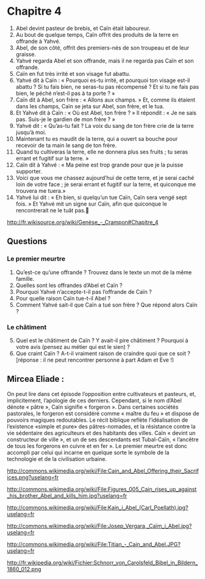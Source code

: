 # Chapitre 4

1. Abel devint pasteur de brebis, et Caïn était laboureur.
2. Au bout de quelque temps, Caïn offrit des produits de la terre en offrande à Yahvé.
3. Abel, de son côté, offrit des premiers-nés de son troupeau et de leur graisse.
4. Yahvé regarda Abel et son offrande, mais il ne regarda pas Caïn et son offrande.
5. Caïn en fut très irrité et son visage fut abattu.
6. Yahvé dit à Caïn : « Pourquoi es-tu irrité, et pourquoi ton visage est-il abattu ? Si tu fais bien, ne seras-tu pas récompensé ? Et si tu ne fais pas bien, le péché n’est-il pas à ta porte ? »
7. Caïn dit à Abel, son frère : « Allons aux champs. » Et, comme ils étaient dans les champs, Caïn se jeta sur Abel, son frère, et le tua.
8. Et Yahvé dit à Caïn : « Où est Abel, ton frère ? » Il répondit : « Je ne sais pas. Suis-je le gardien de mon frère ? »
9. Yahvé dit : « Qu’as-tu fait ? La voix du sang de ton frère crie de la terre jusqu’à moi.
10. Maintenant tu es maudit de la terre, qui a ouvert sa bouche pour recevoir de ta main le sang de ton frère.
11. Quand tu cultiveras la terre, elle ne donnera plus ses fruits ; tu seras errant et fugitif sur la terre. »
12. Caïn dit à Yahvé : « Ma peine est trop grande pour que je la puisse supporter.
13. Voici que vous me chassez aujourd’hui de cette terre, et je serai caché loin de votre face ; je serai errant et fugitif sur la terre, et quiconque me trouvera me tuera.»
14. Yahvé lui dit : « Eh bien, si quelqu’un tue Caïn, Caïn sera vengé sept fois. » Et Yahvé mit un signe sur Caïn, afin que quiconque le rencontrerait ne le tuât pas.

http://fr.wikisource.org/wiki/Genèse_-_Crampon#Chapitre_4

## Questions

### Le premier meurtre

1. Qu’est-ce qu’une offrande ? Trouvez dans le texte un mot de la même famille.
2. Quelles sont les offrandes d’Abel et Caïn ?
3. Pourquoi Yahvé n’accepte-t-il pas l’offrande de Caïn ?
4. Pour quelle raison Caïn tue-t-il Abel ?
5. Comment Yahvé sait-il que Caïn a tué son frère ? Que répond alors Caïn ?

### Le châtiment

5. Quel est le châtiment de Caïn ? Y avait-il pire châtiment ? Pourquoi à votre avis (pensez au métier qui est le sien) ?
6. Que craint Caïn ? A-t-il vraiment raison de craindre quoi que ce soit ? [réponse : il ne peut rencontrer personne à part Adam et Eve !)

## Mircea Eliade :

On peut lire dans cet épisode l’opposition entre cultivateurs et pasteurs, et, implicitement, l’apologie de ces derniers.
Cependant, si le nom d’Abel dénote « pâtre », Caïn signifie « forgeron ».
Dans certaines sociétés pastorales, le forgeron est considéré comme « maître du feu » et dispose de pouvoirs magiques redoutables.
Le récit biblique reflète l’idéalisation de l’existence «simple et pure» des pâtres-nomades, et la résistance contre la vie sédentaire des agriculteurs et des habitants des villes. Caïn « devint un constructeur de ville », et un de ses descendants est Tubal-Caïn, « l’ancêtre de tous les forgerons en cuivre et en fer ». Le premier meurtre est donc accompli par celui qui incarne en quelque sorte le symbole de la technologie et de la civilisation urbaine.

http://commons.wikimedia.org/wiki/File:Cain_and_Abel_Offering_their_Sacrifices.png?uselang=fr

http://commons.wikimedia.org/wiki/File:Figures_005_Cain_rises_up_against_his_brother_Abel_and_kills_him.jpg?uselang=fr

http://commons.wikimedia.org/wiki/File:Kain_i_Abel_(Carl_Poellath).jpg?uselang=fr

http://commons.wikimedia.org/wiki/File:Josep_Vergara,_Caïm_i_Abel.jpg?uselang=fr

http://commons.wikimedia.org/wiki/File:Titian_-_Cain_and_Abel.JPG?uselang=fr

http://fr.wikipedia.org/wiki/Fichier:Schnorr_von_Carolsfeld_Bibel_in_Bildern_1860_012.png


